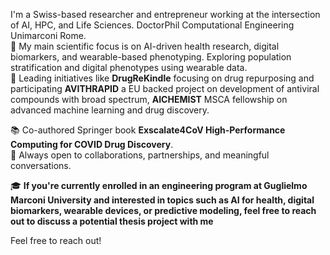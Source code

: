 I'm a Swiss-based researcher and entrepreneur working at the intersection of AI, HPC, and Life Sciences.
DoctorPhil Computational Engineering Unimarconi Rome.  
🎯 My main scientific focus is on AI-driven health research, digital biomarkers, and wearable-based phenotyping. Exploring population stratification and digital phenotypes using wearable data.  
🔬 Leading initiatives like **DrugReKindle** focusing on drug repurposing and participating **AVITHRAPID** a EU backed project on development of antiviral compounds with broad spectrum, **AICHEMIST** MSCA fellowship on advanced machine learning and drug discovery.

📚 Co-authored Springer book **Exscalate4CoV
High-Performance Computing for COVID Drug Discovery**.   
🤝 Always open to collaborations, partnerships, and meaningful conversations.

🎓 **If you're currently enrolled in an engineering program  at Guglielmo Marconi University and interested in topics such as AI for health, digital biomarkers, wearable devices, or predictive modeling, feel free to reach out to discuss a potential thesis project with me**

Feel free to reach out!
